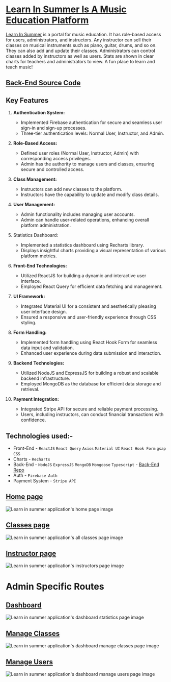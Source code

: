 # [Learn In Summer Is A Music Education Platform](https://learn-in-summer.web.app)

[Learn In Summer](https://learn-in-summer.web.app) is a portal for music education. It has role-based access for users, administrators, and instructors. Any instructor can sell their classes on musical instruments such as piano, guitar, drums, and so on. They can also add and update their classes. Administrators can control classes added by instructors as well as users. Stats are shown in clear charts for teachers and administrators to view. A fun place to learn and teach music!

## [Back-End Source Code](https://github.com/mehedihasan2810/learn-in-summer-server)

## Key Features

1.  **Authentication System:**

    - Implemented Firebase authentication for secure and seamless user sign-in and sign-up processes.
    - Three-tier authentication levels: Normal User, Instructor, and Admin.

2.  **Role-Based Access:**

    - Defined user roles (Normal User, Instructor, Admin) with corresponding access privileges.
    - Admin has the authority to manage users and classes, ensuring secure and controlled access.

3.  **Class Management:**

    - Instructors can add new classes to the platform.
    - Instructors have the capability to update and modify class details.

4.  **User Management:**

    - Admin functionality includes managing user accounts.
    - Admin can handle user-related operations, enhancing overall platform administration.

5.  Statistics Dashboard:

    - Implemented a statistics dashboard using Recharts library.
    - Displays insightful charts providing a visual representation of various platform metrics.

6.  **Front-End Technologies:**

    - Utilized ReactJS for building a dynamic and interactive user interface.
    - Employed React Query for efficient data fetching and management.

7.  **UI Framework:**

    - Integrated Material UI for a consistent and aesthetically pleasing user interface design.
    - Ensured a responsive and user-friendly experience through CSS styling.

8.  **Form Handling:**

    - Implemented form handling using React Hook Form for seamless data input and validation.
    - Enhanced user experience during data submission and interaction.

9.  **Backend Technologies:**

    - Utilized NodeJS and ExpressJS for building a robust and scalable backend infrastructure.
    - Employed MongoDB as the database for efficient data storage and retrieval.

10. **Payment Integration:**
    - Integrated Stripe API for secure and reliable payment processing.
    - Users, including instructors, can conduct financial transactions with confidence.

## Technologies used:-

- Front-End - `ReactJS` `React Query` `Axios` `Material UI` `React Hook Form` `gsap` `CSS`
- Charts - `Recharts`
- Back-End - `NodeJS` `ExpressJS` `MongoDB` `Mongoose` `Typescript` - [Back-End Repo](https://github.com/mehedihasan2810/learn-in-summer-server)
- Auth - `Firebase Auth`
- Payment System - `Stripe API`

## [Home page](https://learn-in-summer.web.app)

![Learn in summer application's home page image](/public/assets/lis-home.png)

## [Classes page](https://learn-in-summer.web.app/all-classes)

![Learn in summer application's all classes page image](/public/assets/lis-classes.png)

## [Instructor page](https://learn-in-summer.web.app/instructors)

![Learn in summer application's instructors page image](/public/assets/lis-instructor.png)

# Admin Specific Routes

## [Dashboard](https://learn-in-summer.web.app/dashboard/statistics)

![Learn in summer application's dashboard statistics page image](/public/assets/lis-dashboard.png)

## [Manage Classes](https://learn-in-summer.web.app/dashboard/manage-classes)

![Learn in summer application's dashboard manage classes page image](/public/assets/lis-manage-classes.png)

## [Manage Users](https://learn-in-summer.web.app/dashboard/manage-classes)

![Learn in summer application's dashboard manage users page image](/public/assets/lis-manage-users.png)
